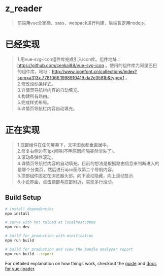 # z_reader
> 前端用vue全家桶、sass、webpack进行构建，后端暂定用nodejs。

# 已经实现
>1.用vue-svg-icon组件库完成引入icon库。组件地址：https://github.com/cenkai88/vue-svg-icon 。使用的组件库为阿里巴巴的组件库，地址：http://www.iconfont.cn/collections/index?spm=a313x.7781069.1998910419.da2e3581b&type=1 。    
>2.修改滚动条样式。    
>3.详情页导航栏内容的自动填充。    
>4.构建所有路由。    
>5.完成样式布局。    
>6.详情页导航栏内容自动填充。    


# 正在实现
>1.底部组件在任何屏幕下，文字图表都垂直居中。    
>2.修复右侧边有1px间隔(不明原因间隔突然消失了)。    
>3.滚动条弹性滚动。    
>4.详情页导航栏内容的自动填充。目前的想法是根据路由信息来判断进入的是哪个分类页，然后进行ajax获取第二个导航内容。       
>5.顶部组件固定在浏览器头部，向下滚动隐藏，向上滚动显示.    
>6.小说界面，点击顶部与底部附近，实现多行滚动。

## Build Setup

``` bash
# install dependencies
npm install

# serve with hot reload at localhost:8080
npm run dev

# build for production with minification
npm run build

# build for production and view the bundle analyzer report
npm run build --report
```

For detailed explanation on how things work, checkout the [guide](http://vuejs-templates.github.io/webpack/) and [docs for vue-loader](http://vuejs.github.io/vue-loader).
